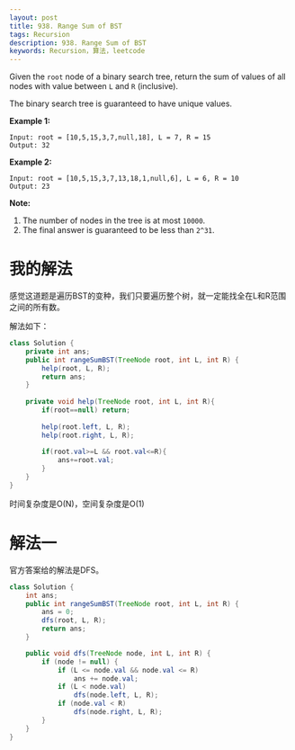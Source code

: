 ```yaml
---
layout: post
title: 938. Range Sum of BST
tags: Recursion
description: 938. Range Sum of BST
keywords: Recursion，算法，leetcode
---
```


Given the `root` node of a binary search tree, return the sum of values of all nodes with value between `L` and `R` (inclusive).

The binary search tree is guaranteed to have unique values.

 

**Example 1:**

```
Input: root = [10,5,15,3,7,null,18], L = 7, R = 15
Output: 32
```

**Example 2:**

```
Input: root = [10,5,15,3,7,13,18,1,null,6], L = 6, R = 10
Output: 23
```

 

**Note:**

1. The number of nodes in the tree is at most `10000`.
2. The final answer is guaranteed to be less than `2^31`.

# 我的解法

感觉这道题是遍历BST的变种，我们只要遍历整个树，就一定能找全在L和R范围之间的所有数。

解法如下：

```java
class Solution {
    private int ans;
    public int rangeSumBST(TreeNode root, int L, int R) {
        help(root, L, R);
        return ans;
    }
    
    private void help(TreeNode root, int L, int R){
        if(root==null) return;
        
        help(root.left, L, R);
        help(root.right, L, R);
        
        if(root.val>=L && root.val<=R){
            ans+=root.val;
        }
    }
}
```

时间复杂度是O(N)，空间复杂度是O(1)

# 解法一

官方答案给的解法是DFS。

```java
class Solution {
    int ans;
    public int rangeSumBST(TreeNode root, int L, int R) {
        ans = 0;
        dfs(root, L, R);
        return ans;
    }

    public void dfs(TreeNode node, int L, int R) {
        if (node != null) {
            if (L <= node.val && node.val <= R)
                ans += node.val;
            if (L < node.val)
                dfs(node.left, L, R);
            if (node.val < R)
                dfs(node.right, L, R);
        }
    }
}
```